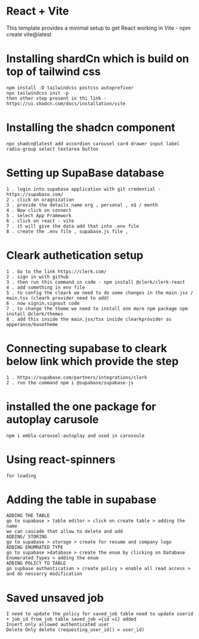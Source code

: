 # React + Vite

This template provides a minimal setup to get React working in Vite - npm create vite@latest

# Installing shardCn which is build on top of tailwind css

```
npm install -D tailwindcss postcss autoprefixer
npx tailwindcss init -p
then other step present in thi link - https://ui.shadcn.com/docs/installation/vite
```

# Installing the shadcn component

```
npx shadcn@latest add accordion carousel card drawer input label radio-group select textarea button
```

# Setting up SupaBase database

```
1 . login into supabase application with git credential -https://supabase.com/
2 . click on oragnization
3 . provide the details name org , personal , o$ / month
4 . Now click on connect
5 . select App Framework
6 . click on react - vite
7 . it will give the data add that into .env file
8 . create the .env file , supabase.js file ,
```

# Cleark authetication setup

```
1 . Go to the link https://clerk.com/
2 . sign in with github
3 . then run this command in code - npm install @clerk/clerk-react
4 . add something in env file
5 . to config the cleark we need to do some changes in the main.jsx / main.tsx (cleark provider need to add)
6 . now signin,signout code
7 . to change the theme we need to install one more npm package npm install @clerk/themes
8 . add this inside the main.jsx/tsx inside clearkprovider as apperance/basetheme
```

# Connecting supabase to cleark below link which provide the step

```
1 . https://supabase.com/partners/integrations/clerk
2 . run the command npm i @supabase/supabase-js
```

# installed the one package for autoplay carusole

```
npm i embla-carousel-autoplay and used in carosoule
```

# Using react-spinners

```
for loading
```

# Adding the table in supabase

```
ADDING THE TABLE
go to supabase > table editor > click on create table > adding the name
we can cascade that allow to delete and add
ADDING/ STORING
go to supabase > storage > create for resume and company logo
ADDING ENUMRATED TYPE
go to supabase >database > create the enum by clicking on Database Enumerated Types > adding the enum
ADDING POLICY TO TABLE
go supbase authentication > create policy > enable all read access > and do nessarry modification

```

# Saved unsaved job

```
I need to update the policy for saved_job table need to update userid + job_id from job table saved_job ={id =1} added
Insert only allowed authenticated user
Delete Only delete (requesting_user_id() = user_id)
```
